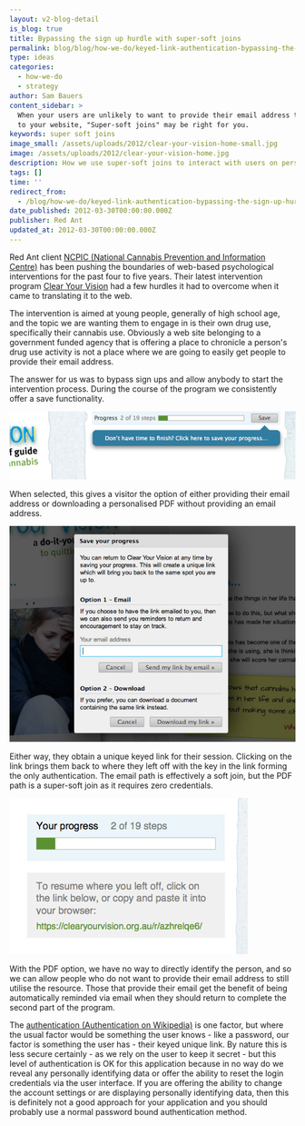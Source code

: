 ```yaml
---
layout: v2-blog-detail
is_blog: true
title: Bypassing the sign up hurdle with super-soft joins
permalink: blog/blog/how-we-do/keyed-link-authentication-bypassing-the-sign-up-hurdle-with-super-soft-joins/
type: ideas
categories:
  - how-we-do
  - strategy
author: Sam Bauers
content_sidebar: >
  When your users are unlikely to want to provide their email address to sign-up
  to your website, "Super-soft joins" may be right for you.
keywords: super soft joins
image_small: /assets/uploads/2012/clear-your-vision-home-small.jpg
image: /assets/uploads/2012/clear-your-vision-home.jpg
description: How we use super-soft joins to interact with users on personal subjects.
tags: []
time: ''
redirect_from:
  - /blog/how-we-do/keyed-link-authentication-bypassing-the-sign-up-hurdle-with-super-soft-joins/
date_published: 2012-03-30T00:00:00.000Z
publisher: Red Ant
updated_at: 2012-03-30T00:00:00.000Z
---
```


Red Ant client [NCPIC (National Cannabis Prevention and Information Centre)](http://ncpic.org.au/) has been pushing the boundaries of web-based psychological interventions for the past four to five years. Their latest intervention program [Clear Your Vision](http://clearyourvision.org.au/) had a few hurdles it had to overcome when it came to translating it to the web.

The intervention is aimed at young people, generally of high school age, and the topic we are wanting them to engage in is their own drug use, specifically their cannabis use. Obviously a web site belonging to a government funded agency that is offering a place to chronicle a person's drug use activity is not a place where we are going to easily get people to provide their email address.

The answer for us was to bypass sign ups and allow anybody to start the intervention process. During the course of the program we consistently offer a save functionality.

![clear-your-vision-save](/assets/uploads/2012/clear-your-vision-save.jpg)

When selected, this gives a visitor the option of either providing their email address or downloading a personalised PDF without providing an email address.

![clear-your-vision-dialog](/assets/uploads/2012/clear-your-vision-dialog.jpg)

Either way, they obtain a unique keyed link for their session. Clicking on the link brings them back to where they left off with the key in the link forming the only authentication. The email path is effectively a soft join, but the PDF path is a super-soft join as it requires zero credentials.

![clear-your-vision-pdf-detail](/assets/uploads/2012/clear-your-vision-pdf-detail.jpg)

With the PDF option, we have no way to directly identify the person, and so we can allow people who do not want to provide their email address to still utilise the resource. Those that provide their email get the benefit of being automatically reminded via email when they should return to complete the second part of the program.

The [authentication (Authentication on Wikipedia)](http://en.wikipedia.org/wiki/Authentication#Authentication_factors_and_identity) is one factor, but where the usual factor would be something the user knows - like a password, our factor is something the user has - their keyed unique link. By nature this is less secure certainly - as we rely on the user to keep it secret - but this level of authentication is OK for this application because in no way do we reveal any personally identifying data or offer the ability to reset the login credentials via the user interface. If you are offering the ability to change the account settings or are displaying personally identifying data, then this is definitely not a good approach for your application and you should probably use a normal password bound authentication method.
